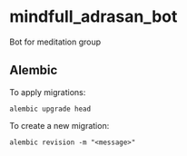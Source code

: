 # mindfull_adrasan_bot
Bot for meditation group


## Alembic
To apply migrations:
```
alembic upgrade head
```

To create a new migration:
```
alembic revision -m "<message>"
```